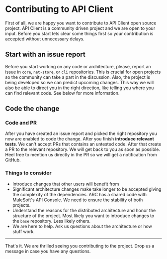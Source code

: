 # Contributing to API Client

First of all, we are happy you want to contribute to API Client open source project. API Client is a community driven project and we are open to your input. Before you start lets clear some things first so your contribution is accepted without unnecessary delays.

## Start with an issue report

Before you start working on any code or architecture, please, report an issue in `core`, `net-store`, or `cli` repositories. This is crucial for open projects so the community can take a part in the discussion. Also, the project is being developed so we can predict upcoming changes. This way we will also be able to direct you in the right direction, like telling you where you can find relevant code. See below for more information.

## Code the change

### Code and PR

After you have created an issue report and picked the right repository you now are enabled to code the change. After you finish **introduce relevant tests**. We can't accept PRs that contains an untested code. After that create a PR to the relevant repository. We will get back to you as soon as possible. Heel free to mention us directly in the PR so we will get a notification from GitHub.

### Things to consider

- Introduce changes that other users will benefit from
- Significant architecture changes make take longer to be accepted giving the complexity of the dependencies. ARC has a shared code with MuleSoft's API Console. We need to ensure the stability of both projects.
- Understand the reasons for the distributed architecture and honor the structure of the project. Most likely you want to introduce changes to the `base` repository. Less likely others.
- We are here to help. Ask us questions about the architecture or how stuff work.

------

That's it. We are thrilled seeing you contributing to the project. Drop us a message in case you have any questions.
